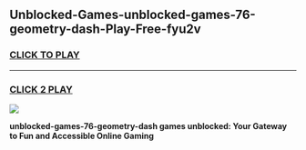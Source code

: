 
## Unblocked-Games-unblocked-games-76-geometry-dash-Play-Free-fyu2v
<h3>
<a href="https://premium76.site?title=unblocked-games-76-geometry-dash&ref=18A1">CLICK TO PLAY</a></h3>
<hr>

<h3>
<a href="https://premium76.site?title=unblocked-games-76-geometry-dash&ref=18A1">CLICK 2 PLAY</a>
  
</h3>

<a href="https://premium76.site?title=unblocked-games-76-geometry-dash&ref=18A1"><img src="https://clearcache.store/games.png"></a>


**unblocked-games-76-geometry-dash games unblocked: Your Gateway to Fun and Accessible Online Gaming**
